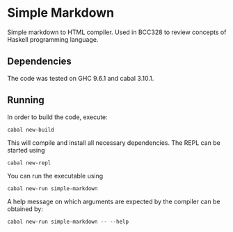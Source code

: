 Simple Markdown
===================

Simple markdown to HTML compiler. Used in BCC328 to review concepts of 
Haskell programming language.

Dependencies
-------------

The code was tested on GHC 9.6.1 and cabal 3.10.1. 

Running
--------

In order to build the
code, execute:

```
cabal new-build
```

This will compile and install all necessary dependencies. The REPL can be
started using

```
cabal new-repl
```

You can run the executable using

```
cabal new-run simple-markdown 
```


A help message on which arguments are expected by the compiler can be 
obtained by:

```
cabal new-run simple-markdown -- --help
```
